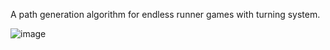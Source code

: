 
A path generation algorithm for endless runner games with turning system.

![image](https://user-images.githubusercontent.com/30018589/221982846-48560f58-2fd0-4521-af4e-44ebb564a08a.png)
